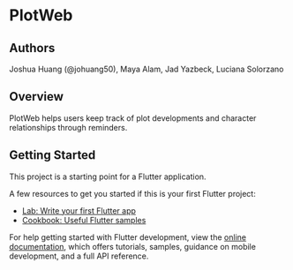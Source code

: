 # PlotWeb

## Authors
Joshua Huang (@johuang50), Maya Alam, Jad Yazbeck, Luciana Solorzano

## Overview

PlotWeb helps users keep track of plot developments and character relationships through reminders.

## Getting Started

This project is a starting point for a Flutter application.

A few resources to get you started if this is your first Flutter project:

- [Lab: Write your first Flutter app](https://docs.flutter.dev/get-started/codelab)
- [Cookbook: Useful Flutter samples](https://docs.flutter.dev/cookbook)

For help getting started with Flutter development, view the
[online documentation](https://docs.flutter.dev/), which offers tutorials,
samples, guidance on mobile development, and a full API reference.
